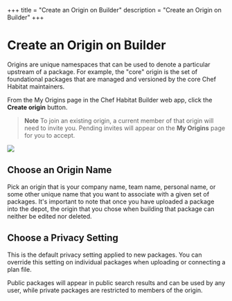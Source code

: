 +++
title = "Create an Origin on Builder"
description = "Create an Origin on Builder"
+++

# <a name="builder-origin" id="builder-origin" data-magellan-target="builder-origin">Create an Origin on Builder</a>

Origins are unique namespaces that can be used to denote a particular upstream of a package. For example, the "core" origin is the set of foundational packages that are managed and versioned by the core Chef Habitat maintainers.

From the My Origins page in the Chef Habitat Builder web app, click the **Create origin** button.

> **Note** To join an existing origin, a current member of that origin will need to invite you. Pending invites will appear on the **My Origins** page for you to accept.

<img src="/images/screenshots/create-origin.png">

## Choose an Origin Name

Pick an origin that is your company name, team name, personal name, or some other unique name that you want to associate with a given set of packages. It's important to note that once you have uploaded a package into the depot, the origin that you chose when building that package can neither be edited nor deleted.

## Choose a Privacy Setting

This is the default privacy setting applied to new packages. You can override this setting on individual packages when uploading or connecting a plan file.

Public packages will appear in public search results and can be used by any user, while private packages are restricted to members of the origin.

